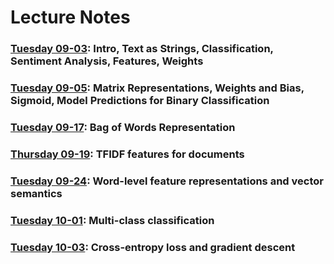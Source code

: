 # Lecture Notes

### [Tuesday 09-03](09-03.qmd): Intro, Text as Strings, Classification, Sentiment Analysis, Features, Weights
### [Tuesday 09-05](09-05.qmd): Matrix Representations, Weights and Bias, Sigmoid, Model Predictions for Binary Classification
### [Tuesday 09-17](09-17.qmd): Bag of Words Representation
### [Thursday 09-19](09-19.qmd): TFIDF features for documents
### [Tuesday 09-24](09-24.qmd): Word-level feature representations and vector semantics

### [Tuesday 10-01](10-01.qmd): Multi-class classification

### [Tuesday 10-03](10-03.qmd): Cross-entropy loss and gradient descent